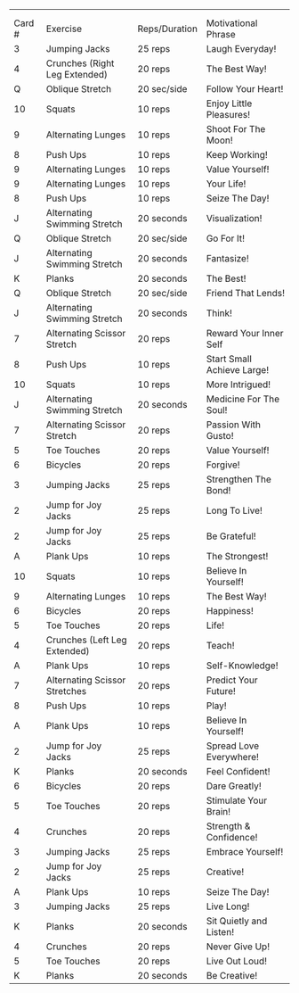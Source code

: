 |        |                               |               |                            |
| ------ | ----------------------------- | ------------- | -------------------------- |
|        |                               |               |                            |
|        |                               |               |                            |
| Card # | Exercise                      | Reps/Duration | Motivational Phrase        |
| 3      | Jumping Jacks                 | 25 reps       | Laugh Everyday!            |
| 4      | Crunches (Right Leg Extended) | 20 reps       | The Best Way!              |
| Q      | Oblique Stretch               | 20 sec/side   | Follow Your Heart!         |
| 10     | Squats                        | 10 reps       | Enjoy Little Pleasures!    |
| 9      | Alternating Lunges            | 10 reps       | Shoot For The Moon!        |
| 8      | Push Ups                      | 10 reps       | Keep Working!              |
| 9      | Alternating Lunges            | 10 reps       | Value Yourself!            |
| 9      | Alternating Lunges            | 10 reps       | Your Life!                 |
| 8      | Push Ups                      | 10 reps       | Seize The Day!             |
| J      | Alternating Swimming Stretch  | 20 seconds    | Visualization!             |
| Q      | Oblique Stretch               | 20 sec/side   | Go For It!                 |
| J      | Alternating Swimming Stretch  | 20 seconds    | Fantasize!                 |
| K      | Planks                        | 20 seconds    | The Best!                  |
| Q      | Oblique Stretch               | 20 sec/side   | Friend That Lends!         |
| J      | Alternating Swimming Stretch  | 20 seconds    | Think!                     |
| 7      | Alternating Scissor Stretch   | 20 reps       | Reward Your Inner Self     |
| 8      | Push Ups                      | 10 reps       | Start Small Achieve Large! |
| 10     | Squats                        | 10 reps       | More Intrigued!            |
| J      | Alternating Swimming Stretch  | 20 seconds    | Medicine For The Soul!     |
| 7      | Alternating Scissor Stretch   | 20 reps       | Passion With Gusto!        |
| 5      | Toe Touches                   | 20 reps       | Value Yourself!            |
| 6      | Bicycles                      | 20 reps       | Forgive!                   |
| 3      | Jumping Jacks                 | 25 reps       | Strengthen The Bond!       |
| 2      | Jump for Joy Jacks            | 25 reps       | Long To Live!              |
| 2      | Jump for Joy Jacks            | 25 reps       | Be Grateful!               |
| A      | Plank Ups                     | 10 reps       | The Strongest!             |
| 10     | Squats                        | 10 reps       | Believe In Yourself!       |
| 9      | Alternating Lunges            | 10 reps       | The Best Way!              |
| 6      | Bicycles                      | 20 reps       | Happiness!                 |
| 5      | Toe Touches                   | 20 reps       | Life!                      |
| 4      | Crunches (Left Leg Extended)  | 20 reps       | Teach!                     |
| A      | Plank Ups                     | 10 reps       | Self-Knowledge!            |
| 7      | Alternating Scissor Stretches | 20 reps       | Predict Your Future!       |
| 8      | Push Ups                      | 10 reps       | Play!                      |
| A      | Plank Ups                     | 10 reps       | Believe In Yourself!       |
| 2      | Jump for Joy Jacks            | 25 reps       | Spread Love Everywhere!    |
| K      | Planks                        | 20 seconds    | Feel Confident!            |
| 6      | Bicycles                      | 20 reps       | Dare Greatly!              |
| 5      | Toe Touches                   | 20 reps       | Stimulate Your Brain!      |
| 4      | Crunches                      | 20 reps       | Strength & Confidence!     |
| 3      | Jumping Jacks                 | 25 reps       | Embrace Yourself!          |
| 2      | Jump for Joy Jacks            | 25 reps       | Creative!                  |
| A      | Plank Ups                     | 10 reps       | Seize The Day!             |
| 3      | Jumping Jacks                 | 25 reps       | Live Long!                 |
| K      | Planks                        | 20 seconds    | Sit Quietly and Listen!    |
| 4      | Crunches                      | 20 reps       | Never Give Up!             |
| 5      | Toe Touches                   | 20 reps       | Live Out Loud!             |
| K      | Planks                        | 20 seconds    | Be Creative!               |
